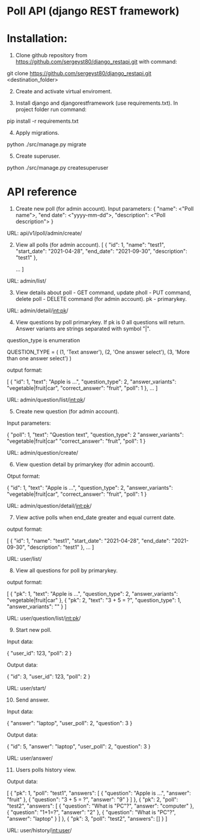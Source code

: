 # Poll API (django REST framework)

# Installation:

1. Clone github repository from https://github.com/sergeyst80/django_restapi.git with command:

git clone https://github.com/sergeyst80/django_restapi.git <destination_folder>

2. Create and activate virtual enviroment.

3. Install django and djangorestframework (use requirements.txt). In project folder run command:

pip install -r requirements.txt

4. Apply migrations.

python ./src/manage.py migrate

5. Create superuser.

python ./src/manage.py createsuperuser

# API reference

1. Create new poll (for admin account).
Input parameters:
{
    "name": <"Poll name">,
    "end date": <"yyyy-mm-dd">,
    "description": <"Poll description">
}

URL: api/v1/poll/admin/create/

2. View all polls (for admin account).
[
    {
        "id": 1,
        "name": "test1",
        "start_date": "2021-04-28",
        "end_date": "2021-09-30",
        "description": "test1"
    },

    ...
]

URL: admin/list/

3. View details about poll - GET command, update pholl - PUT command, delete poll - DELETE command (for admin account). pk - primarykey.

URL: admin/detail/<int:pk>/

4. View questions by poll primarykey. If pk is 0 all questions will return. Answer variants are strings separated with symbol "|".

question_type is enumeration

QUESTION_TYPE = (
        (1, 'Text answer'),
        (2, 'One answer select'),
        (3, 'More than one answer select')
    ) 

output format:

[
    {
        "id": 1,
        "text": "Apple is ...",
        "question_type": 2,
        "answer_variants": "vegetable|fruit|car",
        "correct_answer": "fruit",
        "poll": 1
    },
    ...
]

URL: admin/question/list/<int:pk>/

5. Create new question (for admin account).

Input parameters:

{
    "poll": 1, 
    "text": "Question text",
    "question_type": 2
    "answer_variants": "vegetable|fruit|car"
    "correct_answer": "fruit",
    "poll": 1
}

URL: admin/question/create/

6. View question detail by primarykey (for admin account).

Otput format:

{
    "id": 1,
    "text": "Apple is ...",
    "question_type": 2,
    "answer_variants": "vegetable|fruit|car",
    "correct_answer": "fruit",
    "poll": 1
}


URL: admin/question/detail/<int:pk>/

7. View active polls when end_date greater and equal current date.

output format:

[
    {
        "id": 1,
        "name": "test1",
        "start_date": "2021-04-28",
        "end_date": "2021-09-30",
        "description": "test1"
    },
    ...
]

URL: user/list/

8. View all questions for poll by primarykey.

output format:

[
    {
        "pk": 1,
        "text": "Apple is ...",
        "question_type": 2,
        "answer_variants": "vegetable|fruit|car"
    },
    {
        "pk": 2,
        "text": "3 + 5 = ?",
        "question_type": 1,
        "answer_variants": ""
    }
]

URL: user/question/list/<int:pk>/

9. Start new poll.

Input data:

{
    "user_id": 123,
    "poll": 2
}

Output data:

{
    "id": 3,
    "user_id": 123,
    "poll": 2
}

URL: user/start/

10. Send answer.

Input data:

{
    "answer": "laptop",
    "user_poll": 2,
    "question": 3
}

Output data:

{
    "id": 5,
    "answer": "laptop",
    "user_poll": 2,
    "question": 3
}

URL: user/answer/

11. Users polls history view.

Output data:

[
    {
        "pk": 1,
        "poll": "test1",
        "answers": [
            {
                "question": "Apple is ...",
                "answer": "fruit"
            },
            {
                "question": "3 + 5 = ?",
                "answer": "9"
            }
        ]
    },
    {
        "pk": 2,
        "poll": "test2",
        "answers": [
            {
                "question": "What is \"PC\"?",
                "answer": "computer"
            },
            {
                "question": "1+1=?",
                "answer": "2"
            },
            {
                "question": "What is \"PC\"?",
                "answer": "laptop"
            }
        ]
    },
    {
        "pk": 3,
        "poll": "test2",
        "answers": []
    }
]

URL: user/history/<int:user>/
